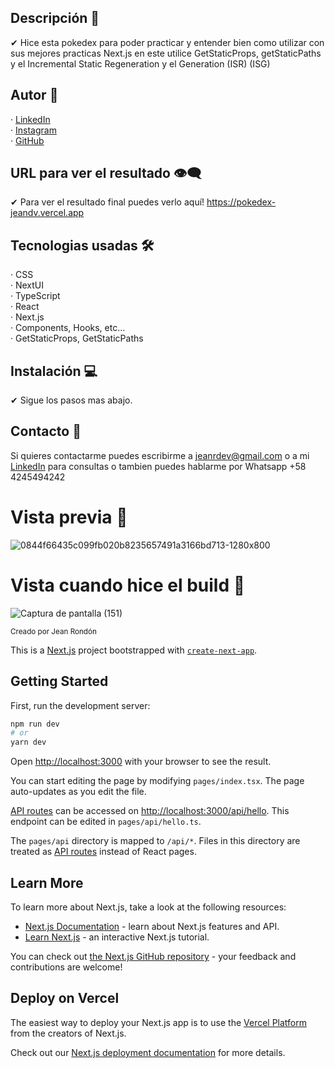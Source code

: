 ## Descripción 💬

✔ Hice esta pokedex para poder practicar y entender bien como utilizar con sus mejores practicas Next.js en este utilice GetStaticProps, getStaticPaths y el Incremental Static Regeneration y el Generation (ISR) (ISG)

## Autor 🤠

· [LinkedIn](https://www.linkedin.com/in/jeandv/) <br>
· [Instagram](https://www.instagram.com/._jeanr/) <br>
· [GitHub](https://github.com/jeandv/) 

## URL para ver el resultado 👁‍🗨

✔ Para ver el resultado final puedes verlo aquí! https://pokedex-jeandv.vercel.app

## Tecnologias usadas 🛠️

· CSS <br>
· NextUI <br>
· TypeScript <br>
· React<br>
· Next.js <br>
· Components, Hooks, etc... <br>
· GetStaticProps, GetStaticPaths <br>

## Instalación 💻

✔ Sigue los pasos mas abajo.

## Contacto 📧

Si quieres contactarme puedes escribirme a jeanrdev@gmail.com o a mi [LinkedIn](https://www.linkedin.com/in/jeandv/) para consultas o tambien puedes hablarme por Whatsapp +58 4245494242

# Vista previa 🔎

![0844f66435c099fb020b8235657491a3166bd713-1280x800](https://user-images.githubusercontent.com/90219458/194979535-9a58a980-1788-4b42-b680-94998dc6e036.png)

# Vista cuando hice el build 🔎

![Captura de pantalla (151)](https://user-images.githubusercontent.com/90219458/194979514-906f71a6-a1a4-4e6d-9e9f-c3ffc2e5677f.png)

<small>Creado por Jean Rondón</small>

This is a [Next.js](https://nextjs.org/) project bootstrapped with [`create-next-app`](https://github.com/vercel/next.js/tree/canary/packages/create-next-app).

## Getting Started

First, run the development server:

```bash
npm run dev
# or
yarn dev
```

Open [http://localhost:3000](http://localhost:3000) with your browser to see the result.

You can start editing the page by modifying `pages/index.tsx`. The page auto-updates as you edit the file.

[API routes](https://nextjs.org/docs/api-routes/introduction) can be accessed on [http://localhost:3000/api/hello](http://localhost:3000/api/hello). This endpoint can be edited in `pages/api/hello.ts`.

The `pages/api` directory is mapped to `/api/*`. Files in this directory are treated as [API routes](https://nextjs.org/docs/api-routes/introduction) instead of React pages.

## Learn More

To learn more about Next.js, take a look at the following resources:

- [Next.js Documentation](https://nextjs.org/docs) - learn about Next.js features and API.
- [Learn Next.js](https://nextjs.org/learn) - an interactive Next.js tutorial.

You can check out [the Next.js GitHub repository](https://github.com/vercel/next.js/) - your feedback and contributions are welcome!

## Deploy on Vercel

The easiest way to deploy your Next.js app is to use the [Vercel Platform](https://vercel.com/new?utm_medium=default-template&filter=next.js&utm_source=create-next-app&utm_campaign=create-next-app-readme) from the creators of Next.js.

Check out our [Next.js deployment documentation](https://nextjs.org/docs/deployment) for more details.

